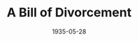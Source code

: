 ---
title: A Bill of Divorcement
date: 1935-05-28
opening_date: 1935-05-28
closing_date:
layout: productions
playbill:
Theatre: Theatre Jacksonville
cast:
- Dr. Aliot: Edward Goodman
- The Rev. Christopher Pumphrey: Isaac Peiser
- Gray Merideth: Jack Berman
- Kit Pumphrey: John Salzer
- Miss Hester Fairfield: Margaret C. Culp
- Sydney Fairfield: Mary Keen Rogers
- Margaret Fairfield: Miriam Lee Doggett
- Bassett: Odella Gay
- Hilary Fairfield: William DeHoff
crew:
- Director:
  - F.W. Armbuster
- Props: Mary Courtney
- Set Design:
  - Mrs. Frances Blackwell
---